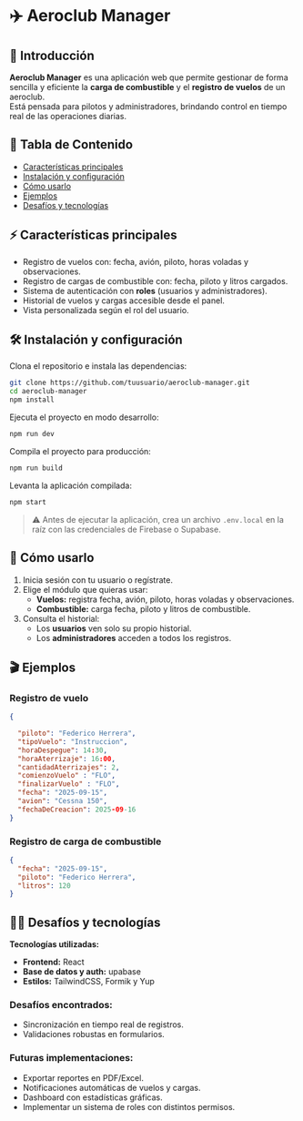 # ✈️ Aeroclub Manager

## 📌 Introducción  
**Aeroclub Manager** es una aplicación web que permite gestionar de forma sencilla y eficiente la **carga de combustible** y el **registro de vuelos** de un aeroclub.  
Está pensada para pilotos y administradores, brindando control en tiempo real de las operaciones diarias.

## 📑 Tabla de Contenido  
- [Características principales](#-características-principales)  
- [Instalación y configuración](#-instalación-y-configuración)  
- [Cómo usarlo](#-cómo-usarlo)  
- [Ejemplos](#-ejemplos)  
- [Desafíos y tecnologías](#-desafíos-y-tecnologías)  

## ⚡ Características principales  
- Registro de vuelos con: fecha, avión, piloto, horas voladas y observaciones.  
- Registro de cargas de combustible con: fecha, piloto y litros cargados.  
- Sistema de autenticación con **roles** (usuarios y administradores).  
- Historial de vuelos y cargas accesible desde el panel.  
- Vista personalizada según el rol del usuario.  

## 🛠️ Instalación y configuración  
Clona el repositorio e instala las dependencias:  

```bash
git clone https://github.com/tuusuario/aeroclub-manager.git
cd aeroclub-manager
npm install
```

Ejecuta el proyecto en modo desarrollo:  

```bash
npm run dev
```

Compila el proyecto para producción:  

```bash
npm run build
```

Levanta la aplicación compilada:  

```bash
npm start
```

> ⚠️ Antes de ejecutar la aplicación, crea un archivo `.env.local` en la raíz con las credenciales de Firebase o Supabase.  

## 🚀 Cómo usarlo  
1. Inicia sesión con tu usuario o regístrate.  
2. Elige el módulo que quieras usar:  
   - **Vuelos:** registra fecha, avión, piloto, horas voladas y observaciones.  
   - **Combustible:** carga fecha, piloto y litros de combustible.  
3. Consulta el historial:  
   - Los **usuarios** ven solo su propio historial.  
   - Los **administradores** acceden a todos los registros.  

## 🎬 Ejemplos  

### Registro de vuelo  
```json
{

  "piloto": "Federico Herrera",
  "tipoVuelo": "Instruccion",
  "horaDespegue": 14:30,
  "horaAterrizaje": 16:00,
  "cantidadAterrizajes": 2,
  "comienzoVuelo" : "FLO",
  "finalizarVuelo" : "FLO",
  "fecha": "2025-09-15",
  "avion": "Cessna 150",
  "fechaDeCreacion": 2025-09-16
}
```

### Registro de carga de combustible  
```json
{
  "fecha": "2025-09-15",
  "piloto": "Federico Herrera",
  "litros": 120
}
```

## 🧑‍💻 Desafíos y tecnologías  

**Tecnologías utilizadas:**  
- **Frontend:** React
- **Base de datos y auth:** upabase  
- **Estilos:** TailwindCSS, Formik y Yup  

### Desafíos encontrados:  
- Sincronización en tiempo real de registros.  
- Validaciones robustas en formularios.  

### Futuras implementaciones:  
- Exportar reportes en PDF/Excel.  
- Notificaciones automáticas de vuelos y cargas.  
- Dashboard con estadísticas gráficas.  
- Implementar un sistema de roles con distintos permisos.  
